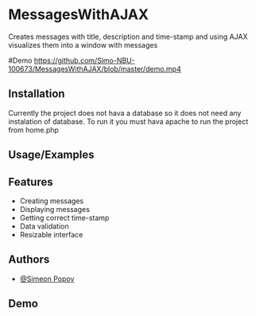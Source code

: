 # MessagesWithAJAX
Creates messages with title, description and time-stamp and using
AJAX visualizes them into a window with messages


#Demo
https://github.com/Simo-NBU-100673/MessagesWithAJAX/blob/master/demo.mp4
 
## Installation

Currently the project does not hava a database so it does not need any instalation of database.
To run it you must hava apache to run the project from home.php
    
## Usage/Examples




## Features

- Creating messages
- Displaying messages
- Getting correct time-stamp
- Data validation
- Resizable interface


## Authors

- [@Simeon Popov](https://github.com/Simo-NBU-100673)


## Demo


